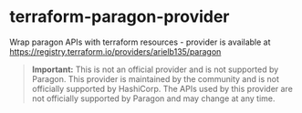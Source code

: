 # terraform-paragon-provider
Wrap paragon APIs with terraform resources - provider is available at https://registry.terraform.io/providers/arielb135/paragon

> **Important:** This is not an official provider and is not supported by Paragon. This provider is maintained by the community and is not officially supported by HashiCorp. The APIs used by this provider are not officially supported by Paragon and may change at any time.